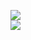 [![](https://img.shields.io/badge/Made%20With-Github%20Spray-lightgrey.svg?style=for-the-badge&logo=github)](https://github.com/Annihil/github-spray#31935)  
[![](https://i.imgur.com/2DrTn0Z.gif)](https://github.com/Annihil/github-spray)